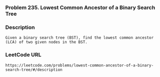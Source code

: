 ### Problem 235. Lowest Common Ancestor of a Binary Search Tree

### Description 
	Given a binary search tree (BST), find the lowest common ancestor (LCA) of two given nodes in the BST.

### LeetCode URL 
	https://leetcode.com/problems/lowest-common-ancestor-of-a-binary-search-tree/#/description
